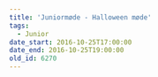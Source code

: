 ```yaml
---
title: 'Juniormøde - Halloween møde'
tags:
  - Junior
date_start: 2016-10-25T17:00:00
date_end: 2016-10-25T19:00:00
old_id: 6270
---
```

